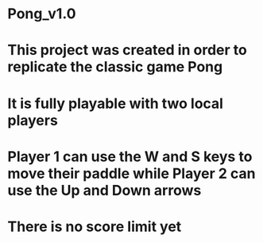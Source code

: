 # Pong_v1.0
# This project was created in order to replicate the classic game Pong
# It is fully playable with two local players
# Player 1 can use the W and S keys to move their paddle while Player 2 can use the Up and Down arrows
# There is no score limit yet